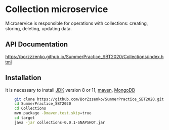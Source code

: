 # Collection microservice
Microservice is responsible for operations with collections: creating, storing, deleting, updating data.

## API Documentation
https://borzzzenko.github.io/SummerPractice_SBT2020/Collections/index.html

## Installation
It is necessary to install [JDK](https://www.oracle.com/java/technologies/javase-jdk11-downloads.html) version 8 or 11, [maven](https://maven.apache.org/install.html), [MongoDB](https://www.mongodb.com/try/download/community)
```bash
    git clone https://github.com/BorZzzenko/SummerPractice_SBT2020.git
    cd SummerPractice_SBT2020
    cd Collections
    mvn package -Dmaven.test.skip=true
    cd target
    java -jar collections-0.0.1-SNAPSHOT.jar
```
